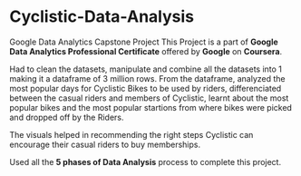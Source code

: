 # Cyclistic-Data-Analysis
Google Data Analytics Capstone Project
This Project is a part of **Google Data Analytics Professional Certificate** offered by **Google** on **Coursera**.

Had to clean the datasets, manipulate and combine all the datasets into 1 making it a dataframe of 3 million rows. From the dataframe, analyzed the most popular days for Cyclistic Bikes to be used by riders, differenciated between the casual riders and members of Cyclistic, learnt about the most popular bikes and the most popular startions from where bikes were picked and dropped off by the Riders.

The visuals helped in recommending the right steps Cyclistic can encourage their casual riders to buy memberships. 

Used all the **5 phases of Data Analysis** process to complete this project. 
